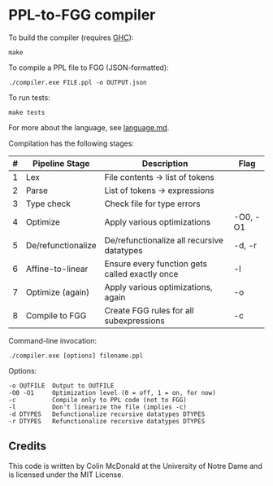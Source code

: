 # PPL-to-FGG compiler

To build the compiler (requires [GHC](https://www.haskell.org/ghc/)):

    make

To compile a PPL file to FGG (JSON-formatted):

    ./compiler.exe FILE.ppl -o OUTPUT.json

To run tests:

    make tests

For more about the language, see [language.md](language.md).

Compilation has the following stages:

\# | Pipeline Stage      | Description                                     | Flag
--:| ------------------- | ----------------------------------------------- | -----
 1 | Lex                 | File contents -> list of tokens                 |
 2 | Parse               | List of tokens -> expressions                   |
 3 | Type check          | Check file for type errors                      |
 4 | Optimize            | Apply various optimizations                     | -O0, -O1
 5 | De/refunctionalize  | De/refunctionalize all recursive datatypes      | -d, -r
 6 | Affine-to-linear    | Ensure every function gets called exactly once  | -l
 7 | Optimize (again)    | Apply various optimizations, again              | -o
 8 | Compile to FGG      | Create FGG rules for all subexpressions         | -c

Command-line invocation:

	./compiler.exe [options] filename.ppl

Options:
        
	-o OUTFILE	Output to OUTFILE
	-O0 -O1		Optimization level (0 = off, 1 = on, for now)
	-c			Compile only to PPL code (not to FGG)
	-l			Don't linearize the file (implies -c)
	-d DTYPES	Defunctionalize recursive datatypes DTYPES
	-r DTYPES	Refunctionalize recursive datatypes DTYPES

## Credits

This code is written by Colin McDonald at the University of Notre Dame and is licensed under the MIT License.